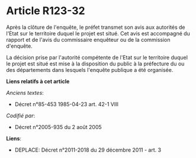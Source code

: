 # Article R123-32

Après la clôture de l'enquête, le préfet transmet son avis aux autorités de l'Etat sur le territoire duquel le projet est
situé. Cet avis est accompagné du rapport et de l'avis du commissaire enquêteur ou de la commission d'enquête.

La décision prise par l'autorité compétente de l'Etat sur le territoire duquel le projet est situé est mise à la disposition
du public à la préfecture du ou des départements dans lesquels l'enquête publique a été organisée.

**Liens relatifs à cet article**

_Anciens textes_:

  - Décret n°85-453 1985-04-23 art. 42-1 VIII

_Codifié par_:

  - Décret n°2005-935 du 2 août 2005

**Liens**:

  - DEPLACE: Décret n°2011-2018 du 29 décembre 2011 - art. 3
